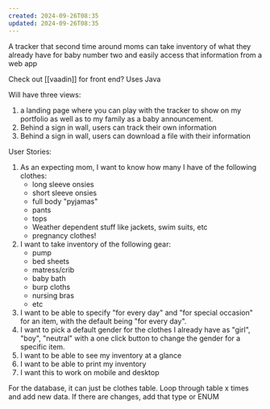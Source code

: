 ```yaml
---
created: 2024-09-26T08:35
updated: 2024-09-26T08:35
---
```

A tracker that second time around moms can take inventory of what they already have for baby number two and easily access that information from a web app 

Check out [[vaadin]] for front end? Uses Java 

Will have three views: 
1. a landing page where you can play with the tracker to show on my portfolio as well as to my family as a baby announcement.
2. Behind a sign in wall, users can track their own information 
3. Behind a sign in wall, users can download a file with their information 

User Stories: 
1. As an expecting mom, I want to know how many I have of the following clothes:
	 - long sleeve onsies
	 - short sleeve onsies
	 - full body "pyjamas"
	 - pants 
	 - tops
	 - Weather dependent stuff like jackets, swim suits, etc
	 - pregnancy clothes! 
1. I want to take inventory of the following gear:
	-  pump
	- bed sheets
	- matress/crib
	- baby bath
	- burp cloths
	- nursing bras
	- etc	
1. I want to be able to specify "for every day" and "for special occasion" for an item, with the default being "for every day".
2. I want to pick a default gender for the clothes I already have as "girl", "boy", "neutral" with a one click button to change the gender for a specific item. 
3. I want to be able to see my inventory at a glance
4. I want to be able to print my inventory
5. I want this to work on mobile and desktop 

For the database, it can just be clothes table. Loop through table x times and add new data. If there are changes, add that type or ENUM 